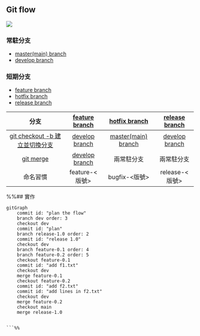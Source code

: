 ## Git flow



![](https://ithelp.ithome.com.tw/upload/images/20191013/20072606m7Qy0zFdnR.jpg)

### 常駐分支
- [master(main) branch](Git%20Flow/master(main)%20branch.md)
- [develop branch](Git%20Flow/develop%20branch.md)

### 短期分支 
- [feature branch](feature%20branch.md)
- [hotfix branch](hotfix%20branch.md)
- [release branch](release%20branch.md)

|分支|[feature branch](feature%20branch.md)|[hotfix branch](hotfix%20branch.md)|[release branch](release%20branch.md)|
|:-:|:-:|:-:|:-:|
|[git checkout -b 建立並切換分支](dontTrustYourLittleBrain/git%20checkout%20-b%20建立並切換分支.md)|[develop branch](Git%20Flow/develop%20branch.md)|[master(main) branch](Git%20Flow/master(main)%20branch.md)|[develop branch](Git%20Flow/develop%20branch.md)|
|[git merge](dontTrustYourLittleBrain/git%20merge.md)|[develop branch](Git%20Flow/develop%20branch.md)|兩常駐分支|兩常駐分支|
|命名習慣|feature-<版號>|bugfix-<版號>|release-<版號>|

%%## 實作
```mermaid  
gitGraph
	commit id: "plan the flow"
	branch dev order: 3
	checkout dev
	commit id: "plan"
	branch release-1.0 order: 2
	commit id: "release 1.0"
	checkout dev
	branch feature-0.1 order: 4
	branch feature-0.2 order: 5
	checkout feature-0.1
	commit id: "add f1.txt"
	checkout dev
	merge feature-0.1
	checkout feature-0.2
	commit id: "add f2.txt"
	commit id: "add lines in f2.txt"
	checkout dev
	merge feature-0.2
	checkout main
	merge release-1.0
	
	
```%%